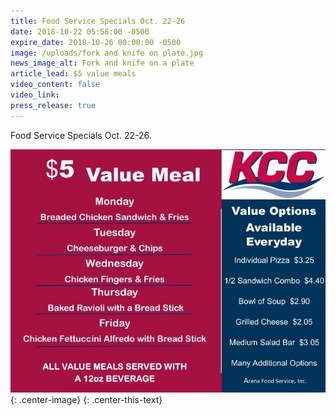 ```yaml
---
title: Food Service Specials Oct. 22-26
date: 2018-10-22 05:58:00 -0500
expire_date: 2018-10-26 00:00:00 -0500
image: /uploads/fork and knife on plate.jpg
news_image_alt: Fork and knife on a plate
article_lead: $5 value meals
video_content: false
video_link:
press_release: true
---
```


Food Service Specials Oct. 22-26.

![](/uploads/value-menuoct22-26.jpg){: .center-image}
{: .center-this-text}